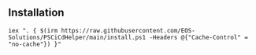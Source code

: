 ## Installation
````
iex ". { $(irm https://raw.githubusercontent.com/EOS-Solutions/PSCiCdHelper/main/install.ps1 -Headers @{"Cache-Control" = "no-cache"}) }"
````